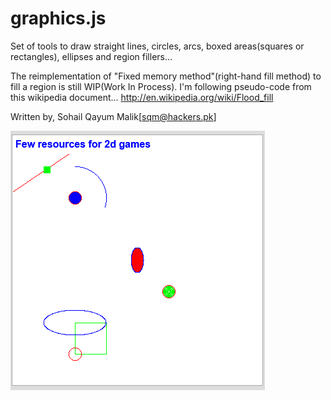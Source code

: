 # graphics.js
Set of tools to draw straight lines, circles, arcs, boxed areas(squares or rectangles), ellipses and region fillers...

The reimplementation of "Fixed memory method"(right-hand fill method) to fill a region is still WIP(Work In Process).
I'm following pseudo-code from this wikipedia document... http://en.wikipedia.org/wiki/Flood_fill

Written by, Sohail Qayum Malik[sqm@hackers.pk]

![Screenshot](screenshot.png) 
